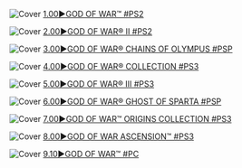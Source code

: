 <!--

<details>
<summary>layout: page
title: "the Getaway"
permalink: https://jeuxsf.github.io/JSF/sony/godofwar/

</details>
  
#### hidden field with metadata

-->

![Cover](https://www.mobygames.com/images/covers/l/198187-god-of-war-playstation-2-front-cover.png)
[1.00►GOD OF WAR™ #PS2](https://ouo.io/3ouE3q)

![Cover](https://www.mobygames.com/images/covers/l/84332-god-of-war-ii-playstation-2-front-cover.png)
[2.00►GOD OF WAR® II #PS2](https://ouo.io/NFq15X)

![Cover](https://www.mobygames.com/images/covers/l/112228-god-of-war-chains-of-olympus-psp-front-cover.png)
[3.00►GOD OF WAR® CHAINS OF OLYMPUS #PSP](https://ouo.io/NFq15X)

![Cover](https://www.mobygames.com/images/covers/l/170530-god-of-war-collection-playstation-3-front-cover.jpg)
[4.00►GOD OF WAR® COLLECTION #PS3](https://ouo.io/NFq15X)

![Cover](https://www.mobygames.com/images/covers/l/179583-god-of-war-iii-playstation-3-front-cover.jpg)
[5.00►GOD OF WAR® III #PS3](https://ouo.io/NFq15X)

![Cover](https://www.mobygames.com/images/covers/l/277493-god-of-war-ghost-of-sparta-psp-front-cover.jpg)
[6.00►GOD OF WAR® GHOST OF SPARTA #PSP](https://ouo.io/NFq15X)

![Cover](https://www.mobygames.com/images/covers/l/228840-god-of-war-origins-collection-playstation-3-front-cover.jpg)
[7.00►GOD OF WAR™ ORIGINS COLLECTION #PS3](https://ouo.io/NFq15X)

![Cover](https://www.mobygames.com/images/covers/l/371714-god-of-war-ascension-playstation-3-front-cover.png)
[8.00►GOD OF WAR ASCENSION™ #PS3](https://ouo.io/NFq15X)

![Cover](https://www.mobygames.com/images/covers/l/474565-god-of-war-playstation-4-front-cover.png)
[9.10►GOD OF WAR™ #PC]()
